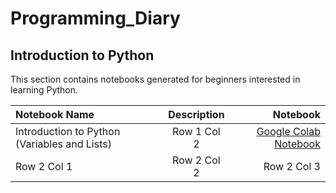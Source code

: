 # Programming_Diary
## Introduction to Python
This section contains notebooks generated for beginners interested in learning Python. 

| Notebook Name | Description | Notebook |
| :--- | :---: | ---: |
| Introduction to Python (Variables and Lists) | Row 1 Col 2 | [Google Colab Notebook](https://colab.research.google.com/github/narminGhaffari/Programming_Diary/blob/main/1_Introduction%20to%20Python%20(Variables%20and%20Lists).ipynb#scrollTo=IIheYqLJr5Kok) |
| Row 2 Col 1 | Row 2 Col 2 | Row 2 Col 3 |

